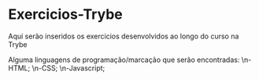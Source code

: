 # Exercicios-Trybe
Aqui serão inseridos os exercicios desenvolvidos ao longo do curso na Trybe

Alguma linguagens de programação/marcação que serão encontradas:
\n-HTML;
\n-CSS;
\n-Javascript;